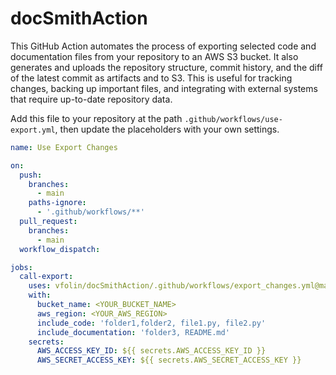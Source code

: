 # docSmithAction

This GitHub Action automates the process of exporting selected code and documentation files from your repository to an AWS S3 bucket. 
It also generates and uploads the repository structure, commit history, and the diff of the latest commit as artifacts and to S3. 
This is useful for tracking changes, backing up important files, and integrating with external systems that require up-to-date repository data.

Add this file to your repository at the path `.github/workflows/use-export.yml`, then update the placeholders with your own settings.

```yaml
name: Use Export Changes

on:
  push:
    branches:
      - main
    paths-ignore:
      - '.github/workflows/**'
  pull_request:
    branches:
      - main
  workflow_dispatch:

jobs:
  call-export:
    uses: vfolin/docSmithAction/.github/workflows/export_changes.yml@main
    with:
      bucket_name: <YOUR_BUCKET_NAME>
      aws_region: <YOUR_AWS_REGION>
      include_code: 'folder1,folder2, file1.py, file2.py'
      include_documentation: 'folder3, README.md'
    secrets:
      AWS_ACCESS_KEY_ID: ${{ secrets.AWS_ACCESS_KEY_ID }}
      AWS_SECRET_ACCESS_KEY: ${{ secrets.AWS_SECRET_ACCESS_KEY }}
```
